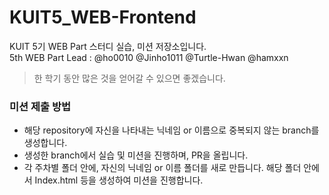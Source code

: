# KUIT5_WEB-Frontend
KUIT 5기 WEB Part 스터디 실습, 미션 저장소입니다.   
5th WEB Part Lead : @ho0010 @Jinho1011 @Turtle-Hwan @hamxxn  
> 한 학기 동안 많은 것을 얻어갈 수 있으면 좋겠습니다.

### 미션 제출 방법
- 해당 repository에 자신을 나타내는 닉네임 or 이름으로 중복되지 않는 branch를 생성합니다.
- 생성한 branch에서 실습 및 미션을 진행하며, PR을 올립니다.
- 각 주차별 폴더 안에, 자신의 닉네임 or 이름 폴더를 새로 만듭니다. 해당 폴더 안에서 Index.html 등을 생성하여 미션을 진행합니다.